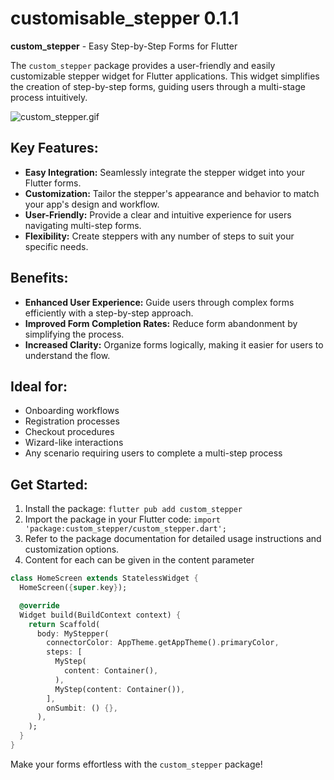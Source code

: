 # customisable_stepper 0.1.1

**custom_stepper** - Easy Step-by-Step Forms for Flutter

The `custom_stepper` package provides a user-friendly and easily customizable stepper widget for Flutter applications. This widget simplifies the creation of step-by-step forms, guiding users through a multi-stage process intuitively.

![custom_stepper.gif](https://github.com/sooryx/custom_stepper_package/blob/main/custom_stepper.gif)

## Key Features:

- **Easy Integration:** Seamlessly integrate the stepper widget into your Flutter forms.
- **Customization:** Tailor the stepper's appearance and behavior to match your app's design and workflow.
- **User-Friendly:** Provide a clear and intuitive experience for users navigating multi-step forms.
- **Flexibility:** Create steppers with any number of steps to suit your specific needs.

## Benefits:

- **Enhanced User Experience:** Guide users through complex forms efficiently with a step-by-step approach.
- **Improved Form Completion Rates:** Reduce form abandonment by simplifying the process.
- **Increased Clarity:** Organize forms logically, making it easier for users to understand the flow.

## Ideal for:

- Onboarding workflows
- Registration processes
- Checkout procedures
- Wizard-like interactions
- Any scenario requiring users to complete a multi-step process

## Get Started:

1. Install the package: `flutter pub add custom_stepper`
2. Import the package in your Flutter code: `import 'package:custom_stepper/custom_stepper.dart';`
3. Refer to the package documentation for detailed usage instructions and customization options.
4. Content for each can be given in the content parameter

```dart
class HomeScreen extends StatelessWidget {
  HomeScreen({super.key});

  @override
  Widget build(BuildContext context) {
    return Scaffold(
      body: MyStepper(
        connectorColor: AppTheme.getAppTheme().primaryColor,
        steps: [
          MyStep(
            content: Container(),
          ),
          MyStep(content: Container()),
        ],
        onSumbit: () {},
      ),
    );
  }
}
```



Make your forms effortless with the `custom_stepper` package!
